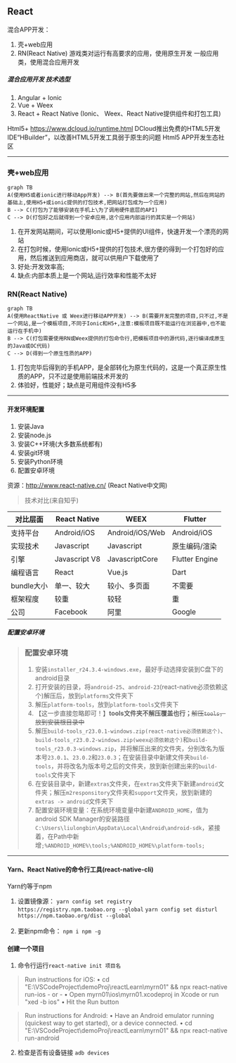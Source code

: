 ## React
混合APP开发：
1. 壳+web应用 
2. RN(React Native)
游戏类对运行有高要求的应用，使用原生开发
一般应用类，使用混合应用开发

##### 混合应用开发  技术选型

1. Angular + Ionic
2. Vue + Weex
3. React + React Native
(Ionic、 Weex、React Native提供组件和打包工具)


Html5+
https://www.dcloud.io/runtime.html
DCloud推出免费的HTML5开发IDE“HBuilder”，以改善HTML5开发工具弱于原生的问题
Html5 APP开发生态社区

------
### 壳+web应用


```mermaid
graph TB
A(使用H5或者ionic进行移动App开发) --> B(首先要做出来一个完整的网站,然后在网站的基础上,使用H5+或ionic提供的打包技术,把网站打包成为一个应用)
B --> C(打包为了能够安装在手机上\为了调用硬件底层的API)
C --> D(打包好之后就得到一个安卓应用,这个应用内部运行的其实是一个网站)
```
1. 在开发网站期间，可以使用Ionic或H5+提供的UI组件，快速开发一个漂亮的网站
2. 在打包时候，使用Ionic或H5+提供的打包技术,很方便的得到一个打包好的应用，然后推送到应用商店，就可以供用户下载使用了
3. 好处:开发效率高;
4. 缺点:内部本质上是一个网站,运行效率和性能不太好

### RN(React Native)

```mermaid
graph TB
A(使用ReactNative 或 Weex进行移动APP开发) --> B(需要开发完整的项目,只不过,不是一个网站,是一个模板项目,不同于Ionic和H5+,注意:模板项目既不能运行在浏览器中,也不能运行在手机中)
B --> C(打包需要使用RN或Weex提供的打包命令行,把模板项目中的源代码,逐行编译成原生的Java或OC代码)
C --> D(得到一个原生性质的APP)
```
1. 打包完毕后得到的手机APP，是全部转化为原生代码的，这是一个真正原生性质的APP，只不过是使用前端技术开发的
2. 体验好，性能好；缺点是可用组件没有H5多


-----

#### 开发环境配置

1. 安装Java
2. 安装node.js
3. 安装C++环境(大多数系统都有)
4. 安装git环境
5. 安装Python环境
6. 配置安卓环境

资源：http://www.react-native.cn/   (React Native中文网)

>技术对比(来自知乎)

|对比层面|React Native|WEEX|Flutter
|-|-|-|-|
|支持平台|Android/iOS|Android/iOS/Web|Android/iOS
|实现技术|Javascript|Javascript|原生编码/渲染
|引擎|Javascript V8|JavascriptCore|Flutter Engine
|编程语言|React|Vue.js|Dart
|bundle大小|单一、较大|较小、多页面|不需要
|框架程度|较重|较轻|重
|公司|Facebook|阿里|Google

##### 配置安卓环境

> ### 配置安卓环境
> 1. 安装`installer_r24.3.4-windows.exe`，最好手动选择安装到C盘下的android目录
> 2. 打开安装的目录，将`android-25`、`android-23`(react-native必须依赖这个)解压后，放到`platforms`文件夹下
> 3. 解压`platform-tools`，放到`platform-tools`文件夹下
> 4. 【这一步直接忽略即可！】**tools文件夹不解压覆盖也行；**~~解压`tools`，放到安装根目录中~~
> 5. 解压`build-tools_r23.0.1-windows.zip(react-native必须依赖这个)`、`build-tools_r23.0.2-windows.zip(weex必须依赖这个)`和`build-tools_r23.0.3-windows.zip`，并将解压出来的文件夹，分别改名为版本号`23.0.1`、`23.0.2`和`23.0.3`；在安装目录中新建文件夹`build-tools`，并将改名为版本号之后的文件夹，放到新创建出来的`build-tools`文件夹下
> 6. 在安装目录中，新建`extras`文件夹，在`extras`文件夹下新建`android`文件夹；解压`m2responsitory`文件夹和`support`文件夹，放到新建的`extras -> android`文件夹下
> 7. 配置安装环境变量：在系统环境变量中新建`ANDROID_HOME`，值为android SDK Manager的安装路径`C:\Users\liulongbin\AppData\Local\Android\android-sdk`，紧接着，在Path中新增`;%ANDROID_HOME%\tools;%ANDROID_HOME%\platform-tools;`


----

#### Yarn、React Native的命令行工具(react-native-cli)

Yarn约等于npm
1. 设置镜像源：
`yarn config set registry https://registry.npm.taobao.org --global`
`yarn config set disturl https://npm.taobao.org/dist --global`
<br/><br/>
2. 更新npm命令：
`npm i npm -g`

#### 创建一个项目

1. 命令行运行`react-native init 项目名`

> Run instructions for iOS:
    • cd "E:\VSCodeProject\demoProj\reactLearn\myrn01" && npx react-native run-ios
    - or -
    • Open myrn01\ios\myrn01.xcodeproj in Xcode or run "xed -b ios"
    • Hit the Run button

> Run instructions for Android:
    • Have an Android emulator running (quickest way to get started), or a device connected.
    • cd "E:\VSCodeProject\demoProj\reactLearn\myrn01" && npx react-native run-android

2. 检查是否有设备链接
  `adb devices`